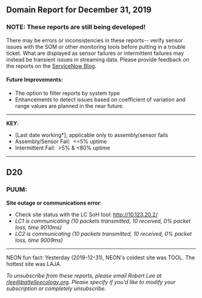 ## Domain Report for December 31, 2019


### NOTE: These reports are still being developed!
There may be errors or inconsistencies in these reports-- verify sensor issues with the SOM or other monitoring tools before putting in a trouble ticket. What are displayed as sensor failures or intermittent failures may instead be transient issues in streaming data.
Please provide feedback on the reports on the [ServiceNow Blog](https://neon.service-now.com/community?id=community_blog&sys_id=9b4fbe8adbed734017ecf9041d9619be).

#### Future Improvements: 
 - The option to filter reports by system type 
 - Enhancements to detect issues based on coefficient of variation and range values are planned in the near future.

***

**KEY**:

 - [Last date working*]; applicable only to assembly/sensor fails
 - Assembly/Sensor Fail:&nbsp;&nbsp;<=5% uptime
 - Intermittent Fail:&nbsp;&nbsp;>5% & <80% uptime

***
## D20

### PUUM:

**Site outage or communications error**:
 - Check site status with the LC SoH tool: http://10.123.20.2/
 - _LC1 is communicating (10 packets transmitted, 10 received, 0% packet loss, time 9010ms)_
 - _LC2 is communicating (10 packets transmitted, 10 received, 0% packet loss, time 9009ms)_

***
NEON fun fact: Yesterday (2019-12-31), NEON's coldest site was TOOL. The hottest site was LAJA.

_To unsubscribe from these reports, please email Robert Lee at rlee@battelleecology.org. Please specify if you'd like to modify your subscription or completely unsubscribe._
